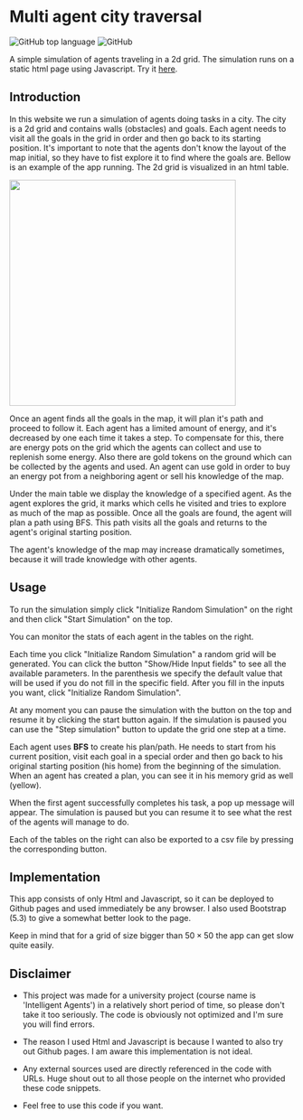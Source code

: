 # Multi agent city traversal
![GitHub top language](https://img.shields.io/github/languages/top/mataktelis11/multi-agent-city)
![GitHub](https://img.shields.io/github/license/mataktelis11/multi-agent-city)

A simple simulation of agents traveling in a 2d grid. The simulation runs on a static html page using Javascript. Try it [here](https://mataktelis11.github.io/multi-agent-city/).

## Introduction

In this website we run a simulation of agents doing tasks in a city. The city is a 2d grid and contains walls (obstacles) and goals. Each agent needs to visit all the goals in the grid in order and then go back to its starting position. It's important to note that the agents don't know the layout of the map initial, so they have to fist explore it to find where the goals are. Bellow is an example of the app running. The 2d grid is visualized in an html table.

<img src="https://github.com/mataktelis11/multi-agent-city/assets/61196956/1b94013a-b01d-462a-a1a7-12a88e1a46e0" width="400">

Once an agent finds all the goals in the map, it will plan it's path and proceed to follow it. Each agent has a limited amount of energy, and it's decreased by one each time it takes a step. To compensate for this, there are energy pots on the grid which the agents can collect and use to replenish some energy. Also there are gold tokens on the ground which can be collected by the agents and used. An agent can use gold in order to buy an energy pot from a neighboring agent or sell his knowledge of the map.

Under the main table we display the knowledge of a specified agent. As the agent explores the grid, it marks which cells he visited and tries to explore as much of the map as possible. Once all the goals are found, the agent will plan a path using BFS. This path visits all the goals and returns to the agent's original starting position.


The agent's knowledge of the map may increase dramatically sometimes, because it will trade knowledge with other agents.


## Usage

To run the simulation simply click "Initialize Random Simulation" on the right and then click "Start Simulation" on the top.

You can monitor the stats of each agent in the tables on the right.

Each time you click "Initialize Random Simulation" a random grid will be generated. You can click the button "Show/Hide Input fields" to see all the available parameters. In the parenthesis we specify the default value that will be used if you do not fill in the specific field. After you fill in the inputs you want, click "Initialize Random Simulation".

At any moment you can pause the simulation with the button on the top and resume it by clicking the start button again. If the simulation is paused you can use the "Step simulation" button to update the grid one step at a time.

Each agent uses **BFS** to create his plan/path. He needs to start from his current position, visit each goal in a special order and then go back to his original starting position (his home) from the beginning of the simulation. When an agent has created a plan, you can see it in his memory grid as well (yellow).



When the first agent successfully completes his task, a pop up message will appear. The simulation is paused but you can resume it to see what the rest of the agents will manage to do.


Each of the tables on the right can also be exported to a csv file by pressing the corresponding button.


## Implementation

This app consists of only Html and Javascript, so it can be deployed to Github pages and used immediately be any browser. I also used Bootstrap (5.3) to give a somewhat better look to the page.

Keep in mind that for a grid of size bigger than $50 \times 50$ the app can get slow quite easily.

## Disclaimer

- This project was made for a university project (course name is 'Intelligent Agents') in a relatively short period of time, so please don't take it too seriously. The code is obviously not optimized and I'm sure you will find errors.

- The reason I used Html and Javascript is because I wanted to also try out Github pages. I am aware this implementation is not ideal.

- Any external sources used are directly referenced in the code with URLs. Huge shout out to all those people on the internet who provided these code snippets.

- Feel free to use this code if you want.
